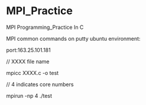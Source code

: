 # MPI_Practice
MPI Programming_Practice In C

MPI common commands on putty ubuntu environment:
 

port:163.25.101.181


// XXXX file name

mpicc XXXX.c -o test                      

// 4 indicates core numbers

mpirun -np  4 ./test                      
